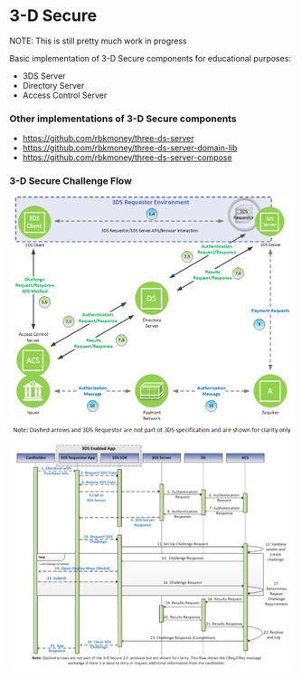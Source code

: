 # 3-D Secure

NOTE: This is still pretty much work in progress

Basic implementation of 3-D Secure components for educational purposes:

* 3DS Server
* Directory Server
* Access Control Server

### Other implementations of 3-D Secure components

* https://github.com/rbkmoney/three-ds-server
* https://github.com/rbkmoney/three-ds-server-domain-lib
* https://github.com/rbkmoney/three-ds-server-compose


### 3-D Secure Challenge Flow

<img src="images/3ds20-challenge.png">
<img src="images/3ds20-challenge-sequence-diagram.png">
